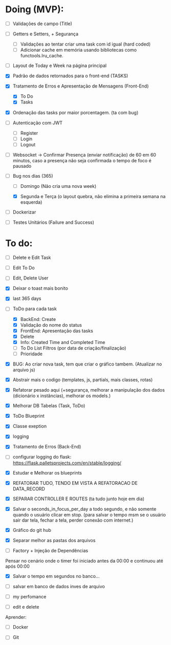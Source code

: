# Doing (MVP):

- [ ] Validações de campo (Title)
- [ ] Getters e Setters, + Segurança
    - [ ] Validações ao tentar criar uma task com id igual (hard coded)
    - [ ] Adicionar cache em memória usando bibliotecas como functools.lru_cache.
- [ ] Layout de Today e Week na página principal
- [x] Padrão de dados retornados para o front-end (TASKS)
- [x] Tratamento de Erros e Apresentação de Mensagens (Front-End)
    - [x] To Do
    - [x] Tasks
- [x] Ordenação das tasks por maior porcentagem. (ta com bug)
- [ ] Autenticação com JWT
    - [ ] Register
    - [ ] Login
    - [ ] Logout
- [ ] Websocket -> Confirmar Presença (enviar notificação) de 60 em 60 minutos, caso a presença não seja confirmada o tempo de foco é pausado
- [ ] Bug nos dias (365)
    - [ ] Domingo (Não cria uma nova week)
    - [x] Segunda e Terça (o layout quebra, não elimina a primeira semana na esquerda)


- [ ] Dockerizar
- [ ] Testes Unitários (Failure and Success)




# To do:

- [ ] Delete e Edit Task
- [ ] Edit To Do
- [ ] Edit, Delete User


- [x] Deixar o toast mais bonito
- [x] last 365 days
- [ ] ToDo para cada task
    - [x] BackEnd: Create
    - [x] Validação do nome do status
    - [x] FrontEnd: Apresentação das tasks
    - [x] Delete
    - [x] Info: Created Time and Completed Time
    - [ ] To Do List Filtros (por data de criação/finalização)
    - [ ] Prioridade
- [x] BUG: Ao criar nova task, tem que criar o gráfico tambem. (Atualizar no arquivo js)
- [x] Abstrair mais o codigo (templates, js, partials, mais classes, rotas)
- [x] Refatorar pesado aqui (+segurança, melhorar a manipulação dos dados (dicionário x instâncias), melhorar os models.)
- [x] Melhorar DB Tabelas (Task, ToDo)
- [x] ToDo Blueprint
- [x] Classe exeption
- [x] logging
- [x] Tratamento de Erros (Back-End)
- [ ] configurar logging do flask: https://flask.palletsprojects.com/en/stable/logging/
- [x] Estudar e Melhorar os blueprints
- [x] REFATORAR TUDO, TENDO EM VISTA A REFATORACAO DE DATA_RECORD 
- [x] SEPARAR CONTROLLER E ROUTES (ta tudo junto hoje em dia)
- [x] Salvar o seconds_in_focus_per_day a todo segundo, e não somente quando o usuário clicar em stop. (para salvar o tempo msm se o usuário sair dar tela, fechar a tela, perder conexão com internet.)
- [x] Gráfico do git hub
- [x] Separar melhor as pastas dos arquivos 
- [ ] Factory + Injeção de Dependências

Pensar no cenário onde o timer foi iniciado antes da 00:00 e continuou até após 00:00

- [x] Salvar o tempo em segundos no banco...
- [ ] salvar em banco de dados inves de arquivo
- [ ] my perfomance
- [ ] edit e delete


Aprender:

- [ ] Docker
- [ ] Git


